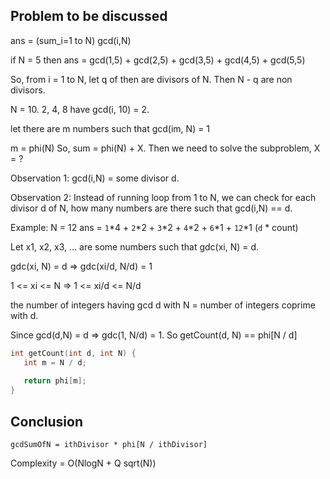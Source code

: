 ## Problem to be discussed

ans = (sum_i=1 to N) gcd(i,N)

if N = 5 then ans = gcd(1,5) + gcd(2,5) + gcd(3,5) + gcd(4,5) + gcd(5,5) 

So, from i = 1 to N, let q of then are divisors of N. Then N - q are non divisors.

N = 10. 2, 4, 8 have gcd(i, 10) = 2. 

let there are m numbers such that gcd(im, N) = 1

m = phi(N)
So, sum = phi(N) + X. Then we need to solve the subproblem, X = ?

Observation 1: gcd(i,N) = some divisor d.

Observation 2: Instead of running loop from 1 to N, we can check for each
divisor d of N, how many numbers are there such that gcd(i,N) == d.

Example: N = 12
ans = `1`*4 + `2`*2 + `3`*2 + `4`*2 + `6`*1 + `12`*1 (`d` * count)

Let x1, x2, x3, ... are some numbers such that gdc(xi, N) = d.

gdc(xi, N) = d => gdc(xi/d, N/d) = 1

   1 <= xi <= N
=> 1 <= xi/d <= N/d

the number of integers having gcd d with N = number of integers coprime with d.

Since gcd(d,N) = d => gdc(1, N/d) = 1. So getCount(d, N) == phi[N / d]
```cpp
int getCount(int d, int N) {
   int m = N / d;
   
   return phi[m];
}
```

## Conclusion
```
gcdSumOfN = ithDivisor * phi[N / ithDivisor]
```

Complexity = O(NlogN + Q sqrt(N))